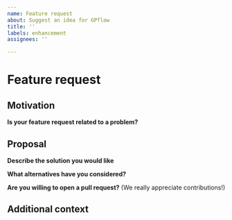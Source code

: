 ```yaml
---
name: Feature request
about: Suggest an idea for GPflow
title: ''
labels: enhancement
assignees: ''

---
```


<!-- Lines like this are comments and will be invisible -->

# Feature request

<!-- Please give a clear and concise description of your feature proposal! -->

## Motivation

**Is your feature request related to a problem?**
<!-- A clear and concise description of the problem. For example: I'm always frustrated when [...] -->
<!-- Are there relevant issues or other PRs? Please add links -->
<!-- Who will benefit from this feature? -->

## Proposal

**Describe the solution you would like**
<!-- A clear and concise description of what you want to happen. -->

**What alternatives have you considered?**
<!-- A clear and concise description of any alternative solutions or features you've considered. -->

**Are you willing to open a pull request?** (We really appreciate contributions!)

## Additional context

<!-- Add any other context / information about your feature request here. -->
